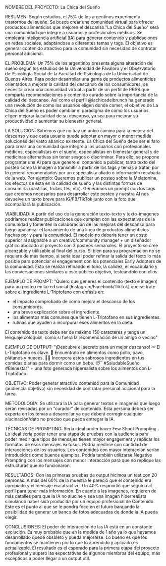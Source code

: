 NOMBRE DEL PROYECTO: La Chica del Sueño

RESUMEN: Según estudios, el 75% de los argentinos experimenta trastornos del sueño. Se busca crear una comunidad virtual para ofrecer productos alimenticios que mejoren el descanso."La Chica del Sueño" será una comunidad que integre a usuarios y profesionales médicos. Se empleará inteligencia artificial (IA) para generar contenido y publicaciones en redes sociales, adaptándose a diferentes temas y tags. El objetivo es generar contenido atractivo para la comunidad sin necesidad de contratar personal adicional.

EL PROBLEMA: Un 75% de los argentinos presenta alguna alteración del sueño según los estudios de la Universidad de Favaloro y el Observatorio de Psicología Social de la Facultad de Psicología de la Universidad de Buenos Aires.
Para poder desarrollar una gama de productos alimenticios orientados a mejorar la calidad del descanso de los consumidores, se necesita crear una comunidad virtual a partir de un perfil de RRSS que comparta recomendaciones y contenido curado sobre la importancia de la calidad del descanso. 
Así como el perfil @lachicadelbrunch ha generado una revolución de como los usuarios eligen donde comer, el objetivo de La Chica del Sueño es poder cambiar el paradigma de como los usuarios eligen mejorar la calidad de su descanso, ya sea para mejorar su productividad o aumentar su bienestar general.

LA SOLUCIÓN: Sabemos que no hay un único camino para la mejora del descanso y que cada usuario puede adoptar en mayor o menor medida soluciones del vasto abanico existente. 
La Chica del Sueño debe ser el faro para crear una comunidad que integre a los usuarios con profesionales médicos, especialistas en el sueño, especialistas en bienestar general y de medicinas alternativas sin tener sesgos o discriminar. 
Para ello, se propone programar una AI para que genere el contenido a publicar, tanto texto del posteo como la imagen a transmitir a partir de los tags y temas a tratar, por lo general recomendados por un especialista aliado o información recabada de la web.
Por ejemplo: Queremos publicar un posteo sobre la Melatonina, los efectos de ésta en la calidad de sueño y las distintas formas de consumirla (pastillas, frutas, tés, etc). Generamos un prompt con los tags que creemos necesarios para desarrollar este posteo y nuestra AI nos devuelve un texto breve para IG/FB/TikTok junto con la foto que acompañará la publicación.

VIABILIDAD: A partir del uso de la generación texto-texto y texto-imagenes podríamos realizar publicaciones que cumplan con las expectativas de la comunidad y fomenten la colaboración de las mejoras del descanso para luego apalancar el lanzamiento de una línea de productos alimenticios hechas por y para la comunidad. 
El modelo no debería tener un costo superior al asignable a un creativo/community manager + un diseñador gráfico abocado al proyecto con 3 posteos semanales.
El proyecto se cree alcanzable y utilizable al final del curso. 
Si bien para su programación no se requiere de más tiempo, si sería ideal poder refinar la salida del texto lo más posible para potenciar el engagement con los potenciales Early Adopters de la comunidad. Esto se realiza refinando el tono, la calidez, el vocabulario y las conversaciones similares a este público objetivo, testeándolo con ellos.

EJEMPLO DE PROMPT: "Quiero que generes el contenido (texto e imagen) para un posteo en la red social [Instagram/Facebook/TikTok] que se trate sobre el ingrediente L-Triptofano con enfásis en:
- el impacto comprobado de como mejora el descanso de los consumidores.
- una breve explicación sobre el ingrediente.
- los alimentos más comunes que tienen L-Triptofano en sus ingredientes.
- rutinas que ayuden a incorporar esos alimentos en la dieta.

El contenido de texto debe ser de máximo 150 caracteres y tenga un lenguaje coloquial, como si fuera la recomendación de un amigo o vecino"

EJEMPLO DE OUTPUT: "¡Descubre el secreto para un mejor descanso! 💤 El L-Triptofano es clave. 🌟 Encuéntralo en alimentos como pollo, pavo, plátanos y nueces. 🍗🍌 Incorpora estos sabrosos ingredientes en tus comidas diarias para dormir como un bebé. 😴 #SaludableSueño #Bienestar" + una foto generada hiperealista sobre los alimentos con L-Triptofano.

OBJETIVO: Poder generar atractivo contenido para la Comunidad (audiencia objetivo) sin necesidad de contratar personal adicional para la tarea.

METODOLOGÍA: Se utilizará la IA para generar textos e imagenes que luego serán revisadas por un "curador" de contenido. Esta persona deberá ser experta en los temas a desarrollar ya que deberá corregir cualquier alucinación/dato no preciso que pueda entregar la IA.

TÉCNICAS DE PROMPTING: Sería ideal poder hacer Few Shoot Prompting. Lo ideal sería poder tener una etapa de pruebas con la audiencia para poder medir que tipos de mensajes tienen mayor engagement y replicar los formatos de esos mensajes exitosos. Podría medirse con cantidad de interacciones de los usuarios. Los contenidos con mayor interacción serían introducidos como buenos ejemplos. Podría también utilizarse Negative Prompting con los mensajes con menor interacción para que no replique las estructuras que no funcionaron.

RESULTADOS: Con las primeras pruebas de output hicimos un test con 20 personas. A más del 60% de la muestra le pareció que el contenido era apropiado y el mensaje era atractivo. Un 40% respondió que seguiría al perfil para tener más información. En cuanto a las imagenes, requieren de más detalles para que la IA no alucine y sea una imagen hiperrealista simulando haber sida producida por un equipo profesional de Contenido. Este es el punto al que se le pondrá foco en el futuro barajando la posibilidad de generar un banco de fotos adecuadas de donde la IA pueda elegir.

CONCLUSIONES: El poder de interacción de las IA está en un constante evolución. Es muy probable que en la medida de 1 año ya lo que hayamos desarrollado quede obsoleto y pueda mejorarse. Lo bueno es que los fundamentos se mantienen por lo que lo aprendido y aplicado es actualizable. El resultado es el esperado para la primera etapa del proyecto profesional y superó las expectativas de algunos miembros del equipo, más escépticos a poder llegar a un output útil.
